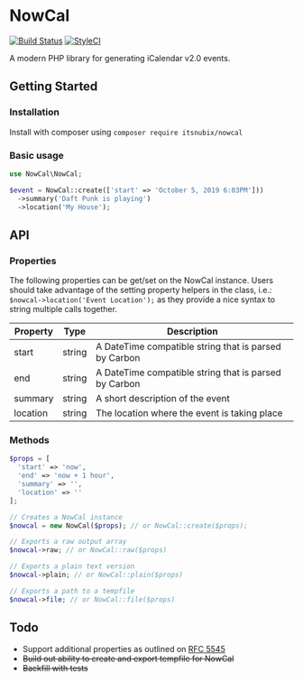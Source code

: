 # NowCal

[![Build Status](https://travis-ci.org/itsnubix/nowcal.svg?branch=master)](https://travis-ci.org/itsnubix/nowcal)
[![StyleCI](https://github.styleci.io/repos/169808234/shield?branch=master)](https://github.styleci.io/repos/169808234)

A modern PHP library for generating iCalendar v2.0 events.

## Getting Started

### Installation

Install with composer using `composer require itsnubix/nowcal`

### Basic usage

```php
use NowCal\NowCal;

$event = NowCal::create(['start' => 'October 5, 2019 6:03PM']))
  ->summary('Daft Punk is playing')
  ->location('My House');
```

## API

### Properties

The following properties can be get/set on the NowCal instance. Users should take advantage of the setting property helpers in the class, i.e.: `$nowcal->location('Event Location');` as they provide a nice syntax to string multiple calls together.

| Property | Type   | Description                                           |
| -------- | ------ | ----------------------------------------------------- |
| start    | string | A DateTime compatible string that is parsed by Carbon |
| end      | string | A DateTime compatible string that is parsed by Carbon |
| summary  | string | A short description of the event                      |
| location | string | The location where the event is taking place          |

### Methods

```php
$props = [
  'start' => 'now',
  'end' => 'now + 1 hour',
  'summary' => '',
  'location' => ''
];

// Creates a NowCal instance
$nowcal = new NowCal($props); // or NowCal::create($props);

// Exports a raw output array
$nowcal->raw; // or NowCal::raw($props)

// Exports a plain text version
$nowcal->plain; // or NowCal::plain($props)

// Exports a path to a tempfile
$nowcal->file; // or NowCal::file($props)
```

## Todo

- Support additional properties as outlined on [RFC 5545](https://tools.ietf.org/html/rfc5545)
- ~~Build out ability to create and export tempfile for NowCal~~
- ~~Backfill with tests~~
